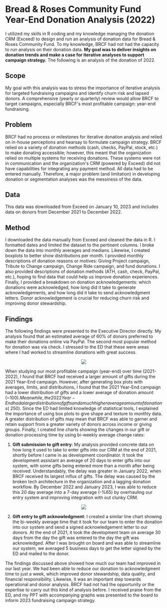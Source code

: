# Bread & Roses Community Fund Year-End Donation Analysis (2022)
I utilized my skills in R coding and my knowledge managing the donation CRM (Exceed) to design and run an analysis of donation data for Bread & Roses Community Fund. To my knowledge, BRCF had not had the capacity to run analysis on their donation data. **My goal was to deliver insights on donation trends and make a case for iterative analyses to support campaign strategy.** The following is an analysis of the donation of 2022.
## Scope
My goal with this analysis was to stress the importance of iterative analysis for targeted fundraising campaigns and identify churn risk and lapsed donors. A comprehensive (yearly or quarterly) review would allow BRCF to target campaigns, especially BRCF's most profitable campaign: year-end fundraising.
## Problem
BRCF had no process or milestones for iterative donation analysis and relied on in-house perceptions and hearsay to formulate campaign strategy. BRCF relied on a variety of donation methods (cash, checks, PayPal, stock, etc.) to make donating accessible; however, this meant that the organization relied on multiple systems for receiving donations. These systems were not in communication and the organization's CRM (powered by Exceed) did not have capabilities for integrating any payment method. All data had to be entered manually. Therefore, a major problem (and limitation) in developing donation or segmentation analyses was the messiness of the data. 
## Data
This data was downloaded from Exceed on January 10, 2023 and includes data on donors from December 2021 to December 2022. 
## Method
I downloaded the data manually from Exceed and cleaned the data in R. I formatted dates and limited the dataset to the pertinent columns. I broke down the data into monthly averages and medians. Likewise, I created boxplots to better show distributions per month. I provided monthly descriptions of donation reasons or motives: Giving Project campaign, Tribute to Change campaign, Change Ride campaign, and fund donations. I also provided descriptions of donation methods (ATH, cash, check, PayPal, etc.), hoping to find data that could help us improve donation experiences. Finally, I provided a breakdown on donation acknowledgements: which donations were acknowledged, how long did it take to generate acknowledgements, and how long did it take to send acknowledgment letters. Donor acknowledgement is crucial for reducing churn risk and improving donor stewardship. 
## Findings
The following findings were presented to the Executive Director directly. My analysis found that an estimated average of 60% of donors preferred to make their donations online via PayPal. The second most popular method for donation was via check. I stressed to the ED that these were areas where I had worked to streamline donations with great success.
<p align="center">
  <img src="https://github.com/mmd613/donor_analysis_brcf_ye/blob/main/media/Screenshot%202025-08-04%20at%201.36.02%E2%80%AFPM.png">
</p>

When studying our most profitable campaign (year-end) over time (2021-2022), I found that BRCF had received a larger amount of gifts during the 2021 Year-End campaign. However, after generating box plots with averages, limits, and distributions, I found that the 2021 Year-End campaign had a lower distribution of gifts and a lower average of donation amount (~$100). Meanwhile, the 2022 Year-End had a larger distribution of gifts and a much higher average amount of donations (~$250). Since the ED had limited knowledge of statistical tools, I explained the importance of using box plots to give shape and texture to monthly data. A greater distribution of gifts may mean that BRCF was able to garner and retain support from a greater variety of donors across income or giving groups. Finally, I created line charts showing the changes in our gift or donation processing time by using bi-weekly average change rates:

1. **Gift submission to gift entry**: My analysis provided concrete data on how long it used to take to enter gifts into our CRM at the end of 2021, shortly before I came in as development coordinator. It took the development assistant an average of 20 days to enter gifts into our system, with some gifts being entered  more than a month after being received. Understandably, the delay was greater in January 2022, when BRCF received its largest influx of gifts. The delay was caused by the broken tech architecture in the organization and a lagging donation workflow. By December 2022 and January 2023, I was able to reduce this 20 day average into a 7-day  average (-%65) by overhauling our entry system and improving integration with out clunky CRM.
<p align="center">
  <img src="https://github.com/mmd613/donor_analysis_brcf_ye/blob/main/media/Screenshot%202025-08-04%20at%201.36.36%E2%80%AFPM.png">
</p>

2. **Gift entry to gift acknowledgment**: I created a similar line chart showing the bi-weekly average time that it took for our team to enter the donation into our system and send a signed acknowledgement letter to our donors. At the end of 2021, it took the development team on average 30 days from the day the gift was entered to the day the gift was acknowledged. After I was brought on board and was able to streamline our system, we averaged 5 business days to get the letter signed by the ED and mailed to the donor.

The findings discussed above showed how much our team had improved in our last year. We had been able to reduce our donation to acknowledgment time to just a week, which improved donor stewardship, data quality, and financial responsibility. Likewise, it was an important step towards operational and donor analysis. BRCF had not had the opportunity or the expertise to carry out this kind of analysis before. I received praise from the ED, and my PPT with accompanying graphs was presented to the board to inform 2023 fundraising campaign strategy. 

